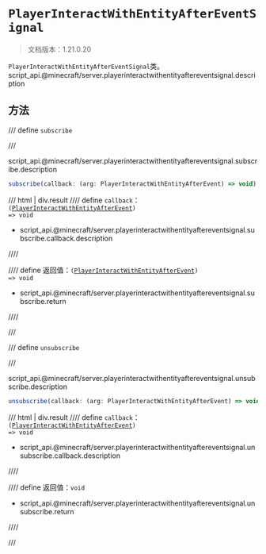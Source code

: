 # `PlayerInteractWithEntityAfterEventSignal`

> 文档版本：1.21.0.20

`PlayerInteractWithEntityAfterEventSignal`类。script_api.@minecraft/server.playerinteractwithentityaftereventsignal.description

## 方法

/// define
`subscribe`


///

script_api.@minecraft/server.playerinteractwithentityaftereventsignal.subscribe.description

```js
subscribe(callback: (arg: PlayerInteractWithEntityAfterEvent) => void): (arg: PlayerInteractWithEntityAfterEvent) => void
```

/// html | div.result
//// define
`callback`：<code>(<a href="../playerinteractwithentityafterevent/">PlayerInteractWithEntityAfterEvent</a>) =&gt; void</code>

- script_api.@minecraft/server.playerinteractwithentityaftereventsignal.subscribe.callback.description


////

//// define
返回值：<code>(<a href="../playerinteractwithentityafterevent/">PlayerInteractWithEntityAfterEvent</a>) =&gt; void</code>

- script_api.@minecraft/server.playerinteractwithentityaftereventsignal.subscribe.return


////

///


/// define
`unsubscribe`


///

script_api.@minecraft/server.playerinteractwithentityaftereventsignal.unsubscribe.description

```js
unsubscribe(callback: (arg: PlayerInteractWithEntityAfterEvent) => void): void
```

/// html | div.result
//// define
`callback`：<code>(<a href="../playerinteractwithentityafterevent/">PlayerInteractWithEntityAfterEvent</a>) =&gt; void</code>

- script_api.@minecraft/server.playerinteractwithentityaftereventsignal.unsubscribe.callback.description


////

//// define
返回值：`void`

- script_api.@minecraft/server.playerinteractwithentityaftereventsignal.unsubscribe.return


////

///

